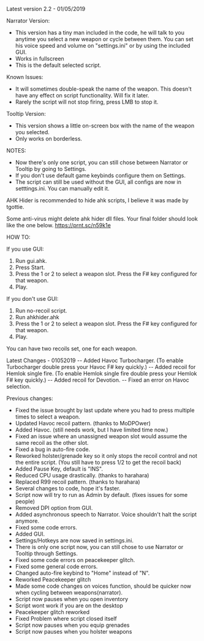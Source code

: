 Latest version 2.2 - 01/05/2019

Narrator Version:
- This version has a tiny man included in the code, he will talk to you anytime you select a new weapon or cycle between them.
You can set his voice speed and volume on "settings.ini" or by using the included GUI.
- Works in fullscreen
- This is the default selected script.

Known Issues:
- It will sometimes double-speak the name of the weapon. This doesn't have any effect on script functionality. Will fix it later.
- Rarely the script will not stop firing, press LMB to stop it.


Tooltip Version:
- This version shows a little on-screen box with the name of the weapon you selected.
- Only works on borderless.



NOTES:
- Now there's only one script, you can still chose between Narrator or Tooltip by going to Settings.
- If you don't use default game keybinds configure them on Settings.
- The script can still be used without the GUI, all configs are now in setttings.ini. You can manually edit it.


AHK Hider is recommended to hide ahk scripts, I believe it was made by tgottie.

Some anti-virus might delete ahk hider dll files.
Your final folder should look like the one below.
https://prnt.sc/n59k1e

HOW TO:

If you use GUI:
1. Run gui.ahk.
2. Press Start.
3. Press the 1 or 2 to select a weapon slot. Press the F# key configured for that weapon.
4. Play.

If you don't use GUI:
1. Run no-recoil script.
2. Run ahkhider.ahk
4. Press the 1 or 2 to select a weapon slot. Press the F# key configured for that weapon.
5. Play.

You can have two recoils set, one for each weapon.



Latest Changes - 01052019
-- Added Havoc Turbocharger. (To enable Turbocharger double press your Havoc F# key quickly.)
-- Added recoil for Hemlok single fire. (To enable Hemlok single fire double press your Hemlok F# key quickly.)
-- Added recoil for Devotion.
-- Fixed an error on Havoc selection.


Previous changes:
- Fixed the issue brought by last update where you had to press multiple times to select a weapon.
- Updated Havoc recoil pattern. (thanks to MoDPOwer)
- Added Havoc. (still needs work, but I have limited time now.)
- Fixed an issue where an unassigned weapon slot would assume the same recoil as the other slot.
- Fixed a bug in auto-fire code.
- Reworked holster/grenade key so it only stops the recoil control and not the entire script. (You still have to press 1/2 to get the recoil back)
- Added Pause Key, default is "INS".
- Reduced CPU usage drastically. (thanks to harahara)
- Replaced R99 recoil pattern. (thanks to harahara)
- Several changes to code, hope it's faster.
- Script now will try to run as Admin by default. (fixes issues for some people)
- Removed DPI option from GUI.
- Added asynchronous speech to Narrator. Voice shouldn't halt the script anymore.
- Fixed some code errors.
- Added GUI.
- Settings/Hotkeys are now saved in settings.ini.
- There is only one script now, you can still chose to use Narrator or Tooltip through Settings.
- Fixed some code errors on peacekeeper glitch.
- Fixed some general code errors.
- Changed auto-fire keybind to "Home" instead of "N".
- Reworked Peacekeeper glitch
- Made some code changes on voices function, should be quicker now when cycling between weapons(narrator).
- Script now pauses when you open inventory
- Script wont work if you are on the desktop
- Peacekeeper glitch reworked
- Fixed Problem where script closed itself
- Script now pauses when you equip grenades
- Script now pauses when you holster weapons
